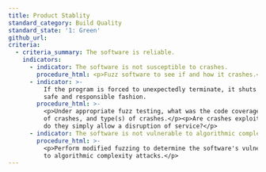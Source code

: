 ```yaml
---
title: Product Stablity
standard_category: Build Quality
standard_state: '1: Green'
github_url:
criteria:
  - criteria_summary: The software is reliable.
    indicators:
      - indicator: The software is not susceptible to crashes.
        procedure_html: <p>Fuzz software to see if and how it crashes.</p>
      - indicator: >-
          If the program is forced to unexpectedly terminate, it shuts down in a
          safe and responsible fashion.
        procedure_html: >-
          <p>Under appropriate fuzz testing, what was the code coverage, number
          of crashes, and type(s) of crashes.</p><p>Are crashes exploitable, or
          do they simply allow a disruption of service?</p>
      - indicator: The software is not vulnerable to algorithmic complexity attacks.
        procedure_html: >-
          <p>Perform modified fuzzing to determine the software's vulnerability
          to algorithmic complexity attacks.</p>
---
```


